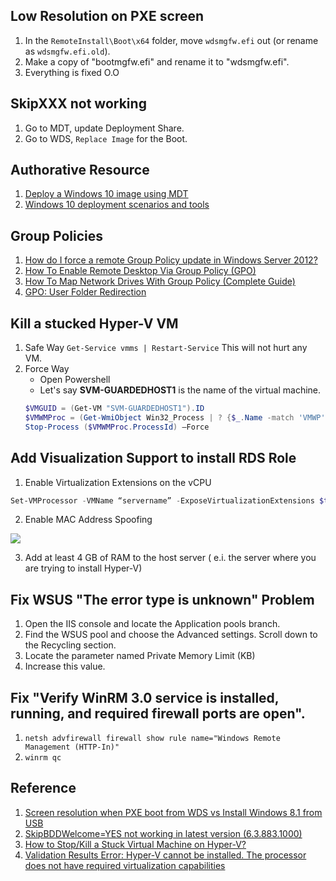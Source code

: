 ## Low Resolution on PXE screen
1. In the `RemoteInstall\Boot\x64` folder, move `wdsmgfw.efi` out (or rename as `wdsmgfw.efi.old`).
2. Make a copy of "bootmgfw.efi" and rename it to "wdsmgfw.efi".
3. Everything is fixed O.O

## SkipXXX not working
1. Go to MDT, update Deployment Share.
2. Go to WDS, `Replace Image` for the Boot.

## Authorative Resource
1. [Deploy a Windows 10 image using MDT](https://docs.microsoft.com/en-us/windows/deployment/deploy-windows-mdt/deploy-a-windows-10-image-using-mdt)
2. [Windows 10 deployment scenarios and tools](https://docs.microsoft.com/en-us/windows/deployment/windows-deployment-scenarios-and-tools)

## Group Policies
1. [How do I force a remote Group Policy update in Windows Server 2012?](https://www.petri.com/force-remote-group-policy-update-gpmc)
2. [How To Enable Remote Desktop Via Group Policy (GPO)](https://thesysadminchannel.com/how-to-enable-remote-desktop-via-group-policy-gpo/)
3. [How To Map Network Drives With Group Policy (Complete Guide)](https://activedirectorypro.com/map-network-drives-with-group-policy/)
4. [GPO: User Folder Redirection](https://rdr-it.com/en/gpo-user-folder-redirection/)

## Kill a stucked Hyper-V VM
1. Safe Way
`Get-Service vmms | Restart-Service`
This will not hurt any VM.
2. Force Way
    - Open Powershell
    - Let's say **SVM-GUARDEDHOST1** is the name of the virtual machine.
    ```powershell
    $VMGUID = (Get-VM "SVM-GUARDEDHOST1").ID
    $VMWMProc = (Get-WmiObject Win32_Process | ? {$_.Name -match 'VMWP' -and $_.CommandLine -match $VMGUID})
    Stop-Process ($VMWMProc.ProcessId) –Force
    ```

## Add Visualization Support to install RDS Role
1. Enable Virtualization Extensions on the vCPU
  ```powershell
  Set-VMProcessor -VMName “servername” -ExposeVirtualizationExtensions $true
  ```
2. Enable MAC Address Spoofing

  ![](https://ittutorials.net/wp-content/uploads/image_thumb-433.png)

3. Add at least 4 GB of RAM to the host server ( e.i. the server where you are trying to install Hyper-V)

## Fix WSUS "The error type is unknown" Problem
1. Open the IIS console and locate the Application pools branch.
2. Find the WSUS pool and choose the Advanced settings. Scroll down to the Recycling section.
3. Locate the parameter named Private Memory Limit (KB)
4. Increase this value.

## Fix "Verify WinRM 3.0 service is installed, running, and required firewall ports are open".
1. `netsh advfirewall firewall show rule name="Windows Remote Management (HTTP-In)"`
2. `winrm qc`

## Reference
1. [Screen resolution when PXE boot from WDS vs Install Windows 8.1 from USB](https://social.technet.microsoft.com/Forums/windowsserver/en-US/32669390-a4a5-40e4-8c0e-58f7e7a7ad54/screen-resolution-when-pxe-boot-from-wds-vs-install-windows-81-from-usb?forum=winserversetup)
2. [SkipBDDWelcome=YES not working in latest version (6.3.883.1000)](https://social.technet.microsoft.com/Forums/en-US/61e5ddc5-8466-4ea9-8feb-7595d2727382/skipbddwelcomeyes-not-working-in-latest-version-638831000?forum=mdt)
3. [How to Stop/Kill a Stuck Virtual Machine on Hyper-V?
](http://woshub.com/how-to-stop-a-hung-virtual-machine-on-hyper-v-2016/)
4. [Validation Results Error: Hyper-V cannot be installed. The processor does not have required virtualization capabilities](https://ittutorials.net/microsoft/windows-server-2016/validation-results-error-hyper-v-cannot-be-installed-the-processor-does-not-have-required-virtualization-capabilities/)
